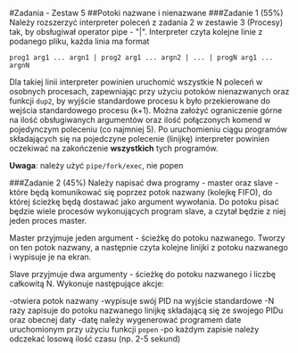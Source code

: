 #Zadania - Zestaw 5
##Potoki nazwane i nienazwane
###Zadanie 1 (55%)
Należy rozszerzyć interpreter poleceń z zadania 2 w zestawie 3 (Procesy) tak, by obsługiwał operator pipe - "|". Interpreter czyta kolejne linie z podanego pliku, każda linia ma format

```prog1 arg1 ... argn1 | prog2 arg1 ... argn2 | ... | progN arg1 ... argnN```

Dla takiej linii interpreter powinien uruchomić wszystkie N poleceń w osobnych procesach, zapewniając przy użyciu potoków nienazwanych oraz funkcji ```dup2```, by wyjście standardowe procesu k było przekierowane do wejścia standardowego procesu (k+1). Można założyć ograniczenie górne na ilość obsługiwanych argumentów oraz ilość połączonych komend w pojedynczym poleceniu (co najmniej 5). Po uruchomieniu ciągu programów składających się na pojedczyne polecenie (linijkę) interpreter powinien oczekiwać na zakończenie **wszystkich** tych programów.

**Uwaga**: należy użyć ```pipe/fork/exec```, nie popen


###Zadanie 2 (45%)
Należy napisać dwa programy - master oraz slave - które będą komunikować się poprzez potok nazwany (kolejkę FIFO), do której ścieżkę będą dostawać jako argument wywołania. Do potoku pisać będzie wiele procesów wykonujących program slave, a czytał będzie z niej jeden proces master.

Master przyjmuje jeden argument - ścieżkę do potoku nazwanego. Tworzy on ten potok nazwany, a następnie czyta kolejne linijki z potoku nazwanego i wypisuje je na ekran.

Slave przyjmuje dwa argumenty - ścieżkę do potoku nazwanego i liczbę całkowitą N. Wykonuje następujące akcje:

-otwiera potok nazwany
-wypisuje swój PID na wyjście standardowe
-N razy zapisuje do potoku nazwanego linijkę składającą się ze swojego PIDu oraz obecnej daty
  -datę należy wygenerować programem date uruchomionym przy użyciu funkcji ```popen```
  -po każdym zapisie należy odczekać losową ilość czasu (np. 2-5 sekund)
  